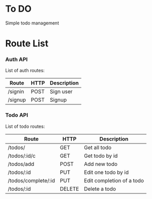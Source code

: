 # To DO
Simple todo management

# Route List

### Auth API
List of auth routes:

|           Route        |  HTTP  |             Description               |
| ---------------------- | ------ | ------------------------------------- |
| /signin             | POST     | Sign user                    |
| /signup         | POST    | Signup                    |

### Todo API
List of todo routes:

|           Route        |  HTTP  |             Description               |
| ---------------------- | ------ | ------------------------------------- |
| /todos/            | GET     | Get all todo                   |
| /todos/:id/c         | GET    | Get todo by id                    |
| /todos/add         | POST    | Add new todo                    |
| /todos/:id         | PUT    | Edit one todo by id                    |
| /todos/complete/:id         | PUT    | Edit completion of a todo                    |
| /todos/:id         | DELETE    | Delete a todo                    |
